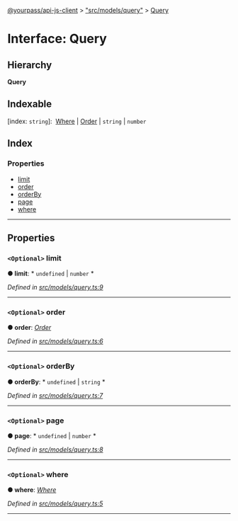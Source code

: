 [@yourpass/api-js-client](../README.md) > ["src/models/query"](../modules/_src_models_query_.md) > [Query](../interfaces/_src_models_query_.query.md)

# Interface: Query

## Hierarchy

**Query**

## Indexable

\[index: `string`\]:&nbsp; [Where](../modules/_src_models_where_.md#where) &#124; [Order](../enums/_src_models_order_.order.md) &#124; `string` &#124; `number`

## Index

### Properties

* [limit](_src_models_query_.query.md#limit)
* [order](_src_models_query_.query.md#order)
* [orderBy](_src_models_query_.query.md#orderby)
* [page](_src_models_query_.query.md#page)
* [where](_src_models_query_.query.md#where)

---

## Properties

<a id="limit"></a>

### `<Optional>` limit

**● limit**: * `undefined` &#124; `number`
*

*Defined in [src/models/query.ts:9](https://github.com/yourpass/yourpass-api-js-client/blob/760fbb8/src/models/query.ts#L9)*

___
<a id="order"></a>

### `<Optional>` order

**● order**: *[Order](../enums/_src_models_order_.order.md)*

*Defined in [src/models/query.ts:6](https://github.com/yourpass/yourpass-api-js-client/blob/760fbb8/src/models/query.ts#L6)*

___
<a id="orderby"></a>

### `<Optional>` orderBy

**● orderBy**: * `undefined` &#124; `string`
*

*Defined in [src/models/query.ts:7](https://github.com/yourpass/yourpass-api-js-client/blob/760fbb8/src/models/query.ts#L7)*

___
<a id="page"></a>

### `<Optional>` page

**● page**: * `undefined` &#124; `number`
*

*Defined in [src/models/query.ts:8](https://github.com/yourpass/yourpass-api-js-client/blob/760fbb8/src/models/query.ts#L8)*

___
<a id="where"></a>

### `<Optional>` where

**● where**: *[Where](../modules/_src_models_where_.md#where)*

*Defined in [src/models/query.ts:5](https://github.com/yourpass/yourpass-api-js-client/blob/760fbb8/src/models/query.ts#L5)*

___

